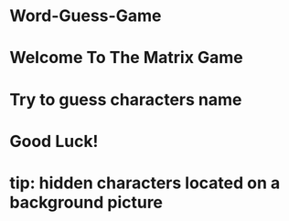 # Word-Guess-Game
# Welcome To The Matrix Game
# 
# 
# Try to guess characters name
# Good Luck!
# 
# 
# tip: hidden characters located on a background picture